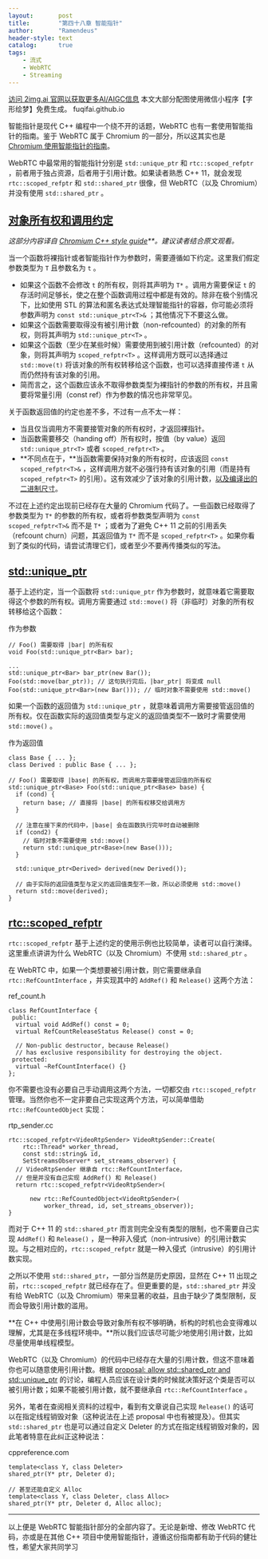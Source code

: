 ```yaml
---
layout:       post
title:        "第四十八章 智能指针"
author:       "Ramendeus"
header-style: text
catalog:      true
tags:
    - 流式
    - WebRTC
    - Streaming
---
```


[访问 2img.ai 官网以获取更多AI/AIGC信息](https://2img.ai)
本文大部分配图使用微信小程序【字形绘梦】免费生成。
fuqifai.github.io

智能指针是现代 C++ 编程中一个绕不开的话题，WebRTC 也有一套使用智能指针的指南。鉴于 WebRTC 属于 Chromium 的一部分，所以这其实也是 [Chromium 使用智能指针的指南](https://www.chromium.org/developers/smart-pointer-guidelines)。

WebRTC 中最常用的智能指针分别是 `std::unique_ptr` 和 `rtc::scoped_refptr` ，前者用于独占资源，后者用于引用计数。如果读者熟悉 C++ 11，就会发现 `rtc::scoped_refptr` 和 `std::shared_ptr` 很像，但 WebRTC（以及 Chromium）并没有使用 `std::shared_ptr` 。

## [对象所有权和调用约定](https://webrtc.mthli.com/code/smart-pointers/#%E5%AF%B9%E8%B1%A1%E6%89%80%E6%9C%89%E6%9D%83%E5%92%8C%E8%B0%83%E7%94%A8%E7%BA%A6%E5%AE%9A)

*这部分内容译自* *[Chromium C++ style guide](https://chromium.googlesource.com/chromium/src/+/refs/heads/main/styleguide/c++/c++.md#object-ownership-and-calling-conventions)**。建议读者结合原文观看。*

当一个函数将裸指针或者智能指针作为参数时，需要遵循如下约定。这里我们假定参数类型为 `T` 且参数名为 `t` 。

+   如果这个函数不会修改 `t` 的所有权，则将其声明为 `T*` 。调用方需要保证 `t` 的存活时间足够长，使之在整个函数调用过程中都是有效的。除非在极个别情况下，比如使用 STL 的算法和匿名表达式处理智能指针的容器，你可能必须将参数声明为 `const std::unique_ptr<T>&` ；其他情况下不要这么做。
+   如果这个函数需要取得没有被引用计数（non-refcounted）的对象的所有权，则将其声明为 `std::unique_ptr<T>` 。
+   如果这个函数（至少在某些时候）需要使用到被引用计数（refcounted）的对象，则将其声明为 `scoped_refptr<T>` 。这样调用方既可以选择通过 `std::move(t)` 将该对象的所有权转移给这个函数，也可以选择直接传递 `t` 从而仍然持有该对象的引用。
+   简而言之，这个函数应该永不取得参数类型为裸指针的参数的所有权，并且需要将常量引用（const ref）作为参数的情况也非常罕见。

关于函数返回值的约定也差不多，不过有一点不太一样：

+   当且仅当调用方不需要接管对象的所有权时，才返回裸指针。
+   当函数需要移交（handing off）所有权时，按值（by value）返回 `std::unique_ptr<T>` 或者 `scoped_refptr<T>` 。
+   **不同点在于，**当函数需要保持对象的所有权时，应该返回 `const scoped_refptr<T>&` ，这样调用方就不必强行持有该对象的引用（而是持有 `scoped_refptr<T>` 的引用）。这有效减少了该对象的引用计数，[以及编译出的二进制尺寸](https://crrev.com/c/1435627)。

不过在上述约定出现前已经存在大量的 Chromium 代码了。一些函数已经取得了参数类型为 `T*` 的参数的所有权，或者将参数类型声明为 `const scoped_refptr<T>&` 而不是 `T*` ；或者为了避免 C++ 11 之前的引用丢失（refcount churn）问题，其返回值为 `T*` 而不是 `scoped_refptr<T>` 。如果你看到了类似的代码，请尝试清理它们，或者至少不要再传播类似的写法。

## [std::unique\_ptr](https://webrtc.mthli.com/code/smart-pointers/#stdunique_ptr)

基于上述约定，当一个函数将 `std::unique_ptr` 作为参数时，就意味着它需要取得这个参数的所有权。调用方需要通过 `std::move()` 将（非临时）对象的所有权转移给这个函数：

作为参数

```
// Foo() 需要取得 |bar| 的所有权
void Foo(std::unique_ptr<Bar> bar);

...
std::unique_ptr<Bar> bar_ptr(new Bar());
Foo(std::move(bar_ptr)); // 这句执行完后，|bar_ptr| 将变成 null
Foo(std::unique_ptr<Bar>(new Bar())); // 临时对象不需要使用 std::move()
```

如果一个函数的返回值为 `std::unique_ptr` ，就意味着调用方需要接管返回值的所有权。仅在函数实际的返回值类型与定义的返回值类型不一致时才需要使用 `std::move()` 。

作为返回值

```
class Base { ... };
class Derived : public Base { ... };

// Foo() 需要取得 |base| 的所有权，而调用方需要接管返回值的所有权
std::unique_ptr<Base> Foo(std::unique_ptr<Base> base) {
  if (cond) {
    return base; // 直接将 |base| 的所有权移交给调用方
  }

  // 注意在接下来的代码中，|base| 会在函数执行完毕时自动被删除
  if (cond2) {
    // 临时对象不需要使用 std::move()
    return std::unique_ptr<Base>(new Base()));
  }

  std::unique_ptr<Derived> derived(new Derived());

  // 由于实际的返回值类型与定义的返回值类型不一致，所以必须使用 std::move()
  return std::move(derived);
}
```

## [rtc::scoped\_refptr](https://webrtc.mthli.com/code/smart-pointers/#rtcscoped_refptr)

`rtc::scoped_refptr` 基于上述约定的使用示例也比较简单，读者可以自行演绎。这里重点讲讲为什么 WebRTC（以及 Chromium）不使用 `std::shared_ptr` 。

在 WebRTC 中，如果一个类想要被引用计数，则它需要继承自 `rtc::RefCountInterface` ，并实现其中的 `AddRef()` 和 `Release()` 这两个方法：

ref\_count.h

```
class RefCountInterface {
 public:
  virtual void AddRef() const = 0;
  virtual RefCountReleaseStatus Release() const = 0;

  // Non-public destructor, because Release()
  // has exclusive responsibility for destroying the object.
 protected:
  virtual ~RefCountInterface() {}
};
```

你不需要也没有必要自己手动调用这两个方法，一切都交由 `rtc::scoped_refptr` 管理。当然你也不一定非要自己实现这两个方法，可以简单借助 `rtc::RefCountedObject` 实现：

rtp\_sender.cc

```
rtc::scoped_refptr<VideoRtpSender> VideoRtpSender::Create(
    rtc::Thread* worker_thread,
    const std::string& id,
    SetStreamsObserver* set_streams_observer) {
  // VideoRtpSender 继承自 rtc::RefCountInterface，
  // 但是并没有自己实现 AddRef() 和 Release()
  return rtc::scoped_refptr<VideoRtpSender>(

      new rtc::RefCountedObject<VideoRtpSender>(
          worker_thread, id, set_streams_observer));
}
```

而对于 C++ 11 的 `std::shared_ptr` 而言则完全没有类型的限制，也不需要自己实现 `AddRef()` 和 `Release()` ，是一种非入侵式（non-intrusive）的引用计数实现。与之相对应的，`rtc::scoped_refptr` 就是一种入侵式（intrusive）的引用计数实现。

之所以不使用 `std::shared_ptr`，一部分当然是历史原因，显然在 C++ 11 出现之前，`rtc::scoped_refptr` 就已经存在了。但更重要的是，`std::shared_ptr` 并没有给 WebRTC（以及 Chromium）带来显著的收益，且由于缺少了类型限制，反而会导致引用计数的滥用。

**在 C++ 中使用引用计数会导致对象所有权不够明确，析构的时机也会变得难以理解，尤其是在多线程环境中。**所以我们应该尽可能少地使用引用计数，比如尽量使用单线程模型。

WebRTC（以及 Chromium）的代码中已经存在大量的引用计数，但这不意味着你也可以随意使用引用计数。根据 [proposal: allow std::shared\_ptr and std::unique\_ptr](https://groups.google.com/a/chromium.org/g/cxx/c/aT2wsBLKvzI) 的讨论，编程人员应该在设计类的时候就决策好这个类是否可以被引用计数；如果不能被引用计数，就不要继承自 `rtc::RefCountInterface` 。

另外，笔者在查阅相关资料的过程中，看到有文章说自己实现 `Release()` 的话可以在指定线程销毁对象（这种说法在上述 proposal 中也有被提及）。但其实 `std::shared_ptr` 也是可以通过自定义 Deleter 的方式在指定线程销毁对象的，因此笔者特意在此纠正这种说法：

cppreference.com

```
template<class Y, class Deleter>
shared_ptr(Y* ptr, Deleter d);

// 甚至还能自定义 Alloc
template<class Y, class Deleter, class Alloc>
shared_ptr(Y* ptr, Deleter d, Alloc alloc);
```

* * *

以上便是 WebRTC 智能指针部分的全部内容了。无论是新增、修改 WebRTC 代码，亦或是在其他 C++ 项目中使用智能指针，遵循这份指南都有助于代码的健壮性，希望大家共同学习

